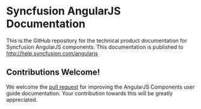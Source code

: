 ﻿# Syncfusion AngularJS Documentation

This is the GitHub repository for the technical product documentation for Syncfusion AngularJS components. This documentation is published to http://help.syncfusion.com/angularjs

## Contributions Welcome!

We welcome the [pull request](https://docs.github.com/en/github/managing-files-in-a-repository/editing-files-in-another-users-repository) for improving the AngularJS Components user guide documentation. Your contribution towards this will be greatly appreciated.